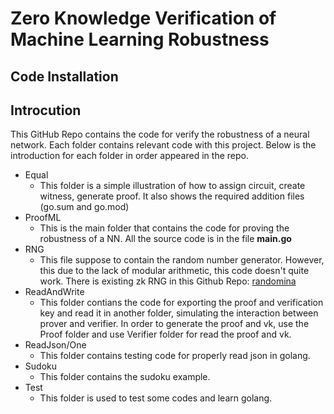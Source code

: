 # Zero Knowledge Verification of Machine Learning Robustness
## Code Installation


## Introcution
This GitHub Repo contains the code for verify the robustness of a neural network. Each folder contains relevant code with this project. Below is the introduction for each folder in order appeared in the repo.
- Equal
  - This folder is a simple illustration of how to assign circuit, create witness, generate proof. It also shows the required addition files (go.sum and go.mod)
- ProofML
  - This is the main folder that contains the code for proving the robustness of a NN. All the source code is in the file **main.go**
- RNG
  - This file suppose to contain the random number generator. However, this due to the lack of modular arithmetic, this code doesn't quite work. There is existing zk RNG in this Github Repo: [randomina
](https://github.com/iluxonchik/randomina)
- ReadAndWrite
  - This folder contians the code for exporting the proof and verification key and read it in another folder, simulating the interaction between prover and verifier. In order to generate the proof and vk, use the Proof folder and use Verifier folder for read the proof and vk.
- ReadJson/One
  - This folder contains testing code for properly read json in golang.
- Sudoku
  - This folder contains the sudoku example.
- Test
  - This folder is used to test some codes and learn golang. 
